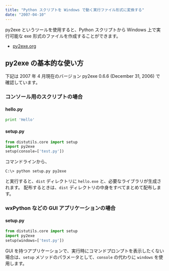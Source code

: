 ```yaml
---
title: "Python スクリプトを Windows で動く実行ファイル形式に変換する"
date: "2007-04-10"
---
```


py2exe というツールを使用すると、Python スクリプトから Windows 上で実行可能な exe 形式のファイルを作成することができます。

- [py2exe.org](http://www.py2exe.org/)


py2exe の基本的な使い方
----

下記は 2007 年 4 月現在のバージョン py2exe 0.6.6 (December 31, 2006) で確認しています。

### コンソール用のスクリプトの場合

#### hello.py

```python
print 'Hello'
```

#### setup.py

```python
from distutils.core import setup
import py2exe
setup(console=['test.py'])
```

コマンドラインから、

```
C:\> python setup.py py2exe
```

と実行すると、`dist` ディレクトリに `hello.exe` と、必要なライブラリが生成されます。
配布するときは、`dist` ディレクトリの中身をすべてまとめて配布します。


### wxPython などの GUI アプリケーションの場合

#### setup.py

```python
from distutils.core import setup
import py2exe
setup(windows=['test.py'])
```

GUI を持つアプリケーションで、実行時にコマンドプロンプトを表示したくない場合は、`setup` メソッドのパラメータとして、`console` の代わりに `windows` を使用します。

